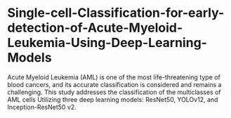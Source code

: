 # Single-cell-Classification-for-early-detection-of-Acute-Myeloid-Leukemia-Using-Deep-Learning-Models
Acute Myeloid Leukemia (AML) is one of the most life-threatening type of blood cancers, and its accurate classification is considered and remains a challenging.  This study addresses the classification of the multiclasses of AML cells Utilizing three deep learning models: ResNet50, YOLOv12, and Inception-ResNet50 v2.
